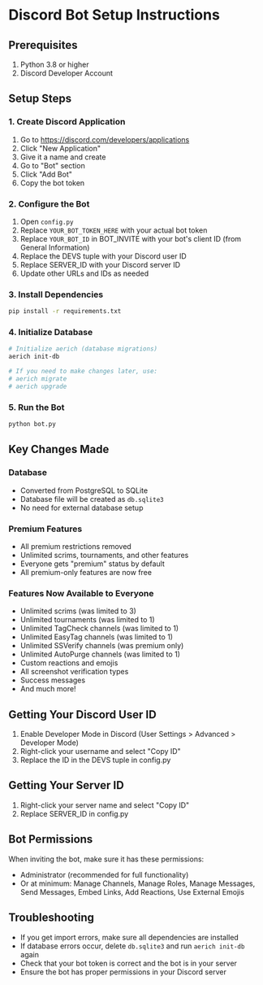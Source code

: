# Discord Bot Setup Instructions

## Prerequisites
1. Python 3.8 or higher
2. Discord Developer Account

## Setup Steps

### 1. Create Discord Application
1. Go to https://discord.com/developers/applications
2. Click "New Application"
3. Give it a name and create
4. Go to "Bot" section
5. Click "Add Bot"
6. Copy the bot token

### 2. Configure the Bot
1. Open `config.py`
2. Replace `YOUR_BOT_TOKEN_HERE` with your actual bot token
3. Replace `YOUR_BOT_ID` in BOT_INVITE with your bot's client ID (from General Information)
4. Replace the DEVS tuple with your Discord user ID
5. Replace SERVER_ID with your Discord server ID
6. Update other URLs and IDs as needed

### 3. Install Dependencies
```bash
pip install -r requirements.txt
```

### 4. Initialize Database
```bash
# Initialize aerich (database migrations)
aerich init-db

# If you need to make changes later, use:
# aerich migrate
# aerich upgrade
```

### 5. Run the Bot
```bash
python bot.py
```

## Key Changes Made

### Database
- Converted from PostgreSQL to SQLite
- Database file will be created as `db.sqlite3`
- No need for external database setup

### Premium Features
- All premium restrictions removed
- Unlimited scrims, tournaments, and other features
- Everyone gets "premium" status by default
- All premium-only features are now free

### Features Now Available to Everyone
- Unlimited scrims (was limited to 3)
- Unlimited tournaments (was limited to 1) 
- Unlimited TagCheck channels (was limited to 1)
- Unlimited EasyTag channels (was limited to 1)
- Unlimited SSVerify channels (was premium only)
- Unlimited AutoPurge channels (was limited to 1)
- Custom reactions and emojis
- All screenshot verification types
- Success messages
- And much more!

## Getting Your Discord User ID
1. Enable Developer Mode in Discord (User Settings > Advanced > Developer Mode)
2. Right-click your username and select "Copy ID"
3. Replace the ID in the DEVS tuple in config.py

## Getting Your Server ID
1. Right-click your server name and select "Copy ID"
2. Replace SERVER_ID in config.py

## Bot Permissions
When inviting the bot, make sure it has these permissions:
- Administrator (recommended for full functionality)
- Or at minimum: Manage Channels, Manage Roles, Manage Messages, Send Messages, Embed Links, Add Reactions, Use External Emojis

## Troubleshooting
- If you get import errors, make sure all dependencies are installed
- If database errors occur, delete `db.sqlite3` and run `aerich init-db` again
- Check that your bot token is correct and the bot is in your server
- Ensure the bot has proper permissions in your Discord server